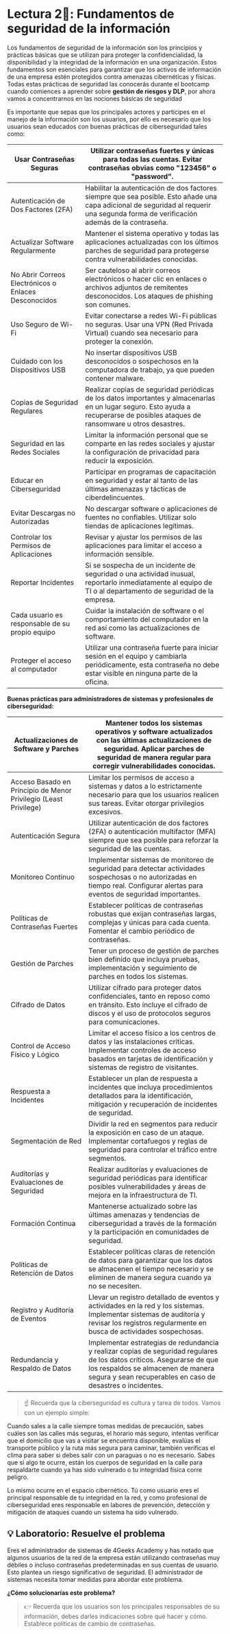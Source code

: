 # Lectura 2📕: Fundamentos de seguridad de la información

Los fundamentos de seguridad de la información son los principios y prácticas básicas que se utilizan para proteger la confidencialidad, la disponibilidad y la integridad de la información en una organización. Estos fundamentos son esenciales para garantizar que los activos de información de una empresa estén protegidos contra amenazas cibernéticas y físicas. Todas estas prácticas de seguridad las conocerás durante el bootcamp cuando comiences a aprender sobre **gestión de riesgos y DLP**, por ahora vamos a concentrarnos en las nociones básicas de seguridad

Es importante que sepas que los principales actores y partícipes en el manejo de la información son los usuarios, por ello es necesario que los usuarios sean educados con buenas prácticas de ciberseguridad tales como: 

| Usar Contraseñas Seguras | Utilizar contraseñas fuertes y únicas para todas las cuentas. Evitar contraseñas obvias como "123456" o "password". |
| --- | --- |
| Autenticación de Dos Factores (2FA) | Habilitar la autenticación de dos factores siempre que sea posible. Esto añade una capa adicional de seguridad al requerir una segunda forma de verificación además de la contraseña. |
| Actualizar Software Regularmente | Mantener el sistema operativo y todas las aplicaciones actualizadas con los últimos parches de seguridad para protegerse contra vulnerabilidades conocidas. |
| No Abrir Correos Electrónicos o Enlaces Desconocidos | Ser cauteloso al abrir correos electrónicos o hacer clic en enlaces o archivos adjuntos de remitentes desconocidos. Los ataques de phishing son comunes. |
| Uso Seguro de Wi-Fi | Evitar conectarse a redes Wi-Fi públicas no seguras. Usar una VPN (Red Privada Virtual) cuando sea necesario para proteger la conexión. |
| Cuidado con los Dispositivos USB | No insertar dispositivos USB desconocidos o sospechosos en la computadora de trabajo, ya que pueden contener malware. |
| Copias de Seguridad Regulares | Realizar copias de seguridad periódicas de los datos importantes y almacenarlas en un lugar seguro. Esto ayuda a recuperarse de posibles ataques de ransomware u otros desastres. |
| Seguridad en las Redes Sociales | Limitar la información personal que se comparte en las redes sociales y ajustar la configuración de privacidad para reducir la exposición. |
| Educar en Ciberseguridad | Participar en programas de capacitación en seguridad y estar al tanto de las últimas amenazas y tácticas de ciberdelincuentes. |
| Evitar Descargas no Autorizadas | No descargar software o aplicaciones de fuentes no confiables. Utilizar solo tiendas de aplicaciones legítimas. |
| Controlar los Permisos de Aplicaciones | Revisar y ajustar los permisos de las aplicaciones para limitar el acceso a información sensible. |
| Reportar Incidentes | Si se sospecha de un incidente de seguridad o una actividad inusual, reportarlo inmediatamente al equipo de TI o al departamento de seguridad de la empresa. |
| Cada usuario es responsable de su propio equipo | Cuidar la instalación de software o el comportamiento del computador en la red así como las actualizaciones de software.  |
| Proteger el acceso al computador | Utilizar una contraseña fuerte para iniciar sesión en el equipo y cambiarla periódicamente, esta contraseña no debe estar visible en ninguna parte de la oficina. |

**Buenas prácticas para administradores de sistemas y profesionales de ciberseguridad:**

| Actualizaciones de Software y Parches | Mantener todos los sistemas operativos y software actualizados con las últimas actualizaciones de seguridad. Aplicar parches de seguridad de manera regular para corregir vulnerabilidades conocidas. |
| --- | --- |
| Acceso Basado en Principio de Menor Privilegio (Least Privilege) | Limitar los permisos de acceso a sistemas y datos a lo estrictamente necesario para que los usuarios realicen sus tareas. Evitar otorgar privilegios excesivos. |
| Autenticación Segura | Utilizar autenticación de dos factores (2FA) o autenticación multifactor (MFA) siempre que sea posible para reforzar la seguridad de las cuentas. |
| Monitoreo Continuo | Implementar sistemas de monitoreo de seguridad para detectar actividades sospechosas o no autorizadas en tiempo real. Configurar alertas para eventos de seguridad importantes. |
| Políticas de Contraseñas Fuertes | Establecer políticas de contraseñas robustas que exijan contraseñas largas, complejas y únicas para cada cuenta. Fomentar el cambio periódico de contraseñas. |
| Gestión de Parches | Tener un proceso de gestión de parches bien definido que incluya pruebas, implementación y seguimiento de parches en todos los sistemas. |
| Cifrado de Datos | Utilizar cifrado para proteger datos confidenciales, tanto en reposo como en tránsito. Esto incluye el cifrado de discos y el uso de protocolos seguros para comunicaciones. |
| Control de Acceso Físico y Lógico | Limitar el acceso físico a los centros de datos y las instalaciones críticas. Implementar controles de acceso basados en tarjetas de identificación y sistemas de registro de visitantes. |
| Respuesta a Incidentes | Establecer un plan de respuesta a incidentes que incluya procedimientos detallados para la identificación, mitigación y recuperación de incidentes de seguridad. |
| Segmentación de Red | Dividir la red en segmentos para reducir la exposición en caso de un ataque. Implementar cortafuegos y reglas de seguridad para controlar el tráfico entre segmentos. |
| Auditorías y Evaluaciones de Seguridad | Realizar auditorías y evaluaciones de seguridad periódicas para identificar posibles vulnerabilidades y áreas de mejora en la infraestructura de TI. |
| Formación Continua | Mantenerse actualizado sobre las últimas amenazas y tendencias de ciberseguridad a través de la formación y la participación en comunidades de seguridad. |
| Políticas de Retención de Datos | Establecer políticas claras de retención de datos para garantizar que los datos se almacenen el tiempo necesario y se eliminen de manera segura cuando ya no se necesiten. |
| Registro y Auditoría de Eventos | Llevar un registro detallado de eventos y actividades en la red y los sistemas. Implementar sistemas de auditoría y revisar los registros regularmente en busca de actividades sospechosas. |
| Redundancia y Respaldo de Datos | Implementar estrategias de redundancia y realizar copias de seguridad regulares de los datos críticos. Asegurarse de que los respaldos se almacenen de manera segura y sean recuperables en caso de desastres o incidentes. |

> ☝ Recuerda que la ciberseguridad es cultura y tarea de todos. Vamos con un ejemplo simple:

Cuando sales a la calle siempre tomas medidas de precaución, sabes cuáles son las calles más seguras, el horario más seguro, intentas verificar que el domicilio que vas a visitar se encuentra disponible, evalúas el transporte público y la ruta más segura para caminar, también verificas el clima para saber si debes salir con un paraguas o no es necesario. Sabes que si algo te ocurre, están los cuerpos de seguridad en la calle para respaldarte cuando ya has sido vulnerado o tu integridad física corre peligro. 

Lo mismo ocurre en el espacio cibernético. Tú como usuario eres el principal responsable de tu integridad en la red, y como profesional de ciberseguridad eres responsable en labores de prevención, detección y mitigación de ataques cuando un sistema ha sido vulnerado.

## 💡 Laboratorio: Resuelve el problema

Eres el administrador de sistemas de 4Geeks Academy y has notado que algunos usuarios de la red de la empresa están utilizando contraseñas muy débiles o incluso contraseñas predeterminadas en sus cuentas de usuario. Esto plantea un riesgo significativo de seguridad. El administrador de sistemas necesita tomar medidas para abordar este problema.

**¿Cómo solucionarías este problema?**

> 👉 Recuerda que los usuarios son los principales responsables de su información, debes darles indicaciones sobre qué hacer y cómo. Establece políticas de cambio de contraseñas.